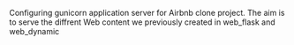 Configuring gunicorn application server for Airbnb clone project. The aim is to serve the diffrent Web content we previously created in web_flask and web_dynamic
